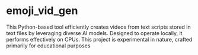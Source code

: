 # emoji_vid_gen
This Python-based tool efficiently creates videos from text scripts stored in text files by leveraging diverse AI models. Designed to operate locally, it performs effectively on CPUs. This project is experimental in nature, crafted primarily for educational purposes
